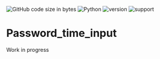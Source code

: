 ![GitHub code size in bytes](https://img.shields.io/github/languages/code-size/Anthony-T-N/Password_time_input)
![Python](https://img.shields.io/badge/python-%3E%3D3-brightgreen.svg)
![version](https://img.shields.io/badge/version-0.0.0-yellow.svg)
![support](https://img.shields.io/badge/OS-Windows-orange.svg)

# Password_time_input

Work in progress
